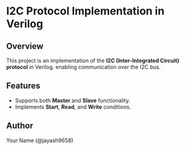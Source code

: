 # I2C Protocol Implementation in Verilog

## Overview
This project is an implementation of the **I2C (Inter-Integrated Circuit) protocol** in Verilog. enabling communication over the I2C bus.

## Features
- Supports both **Master** and **Slave** functionality.
- Implements **Start**, **Read**, and **Write** conditions.

## Author
Your Name (@jayash9658)

